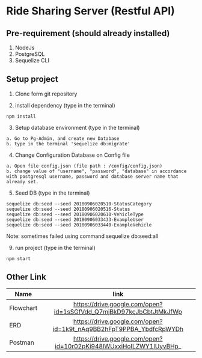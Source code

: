 # Ride Sharing Server (Restful API) 


## Pre-requirement (should already installed)
1. NodeJs
2. PostgreSQL
3. Sequelize CLI


## Setup project

1. Clone form git repository

2. install dependency (type in the terminal)
  ```
  npm install
  ```

3. Setup database environment (type in the terminal)
  ```
  a. Go to Pg-Admin, and create new Database
  b. type in the terminal 'sequelize db:migrate'
  ```

4. Change Configuration Database on Config file

  ```
  a. Open file config.json (file path : /config/config.json)
  b. change value of "username", "password", "database" in accordance with postgresql username, password and database server name that already set.

  ```


5. Seed DB (type in the terminal)
  ```
  sequelize db:seed --seed 20180906020510-StatusCategory
  sequelize db:seed --seed 20180906020516-Status
  sequelize db:seed --seed 20180906020610-VehicleType
  sequelize db:seed --seed 20180906033433-ExampleUser
  sequelize db:seed --seed 20180906033440-ExampleVehicle
  ```
  Note: sometimes failed using command sequelize db:seed:all

9. run project (type in the terminal)
  ```
  npm start
  ```



## Other Link

| Name | link |
| ---- |:----:|
| Flowchart | https://drive.google.com/open?id=1sSGfVdd_Q7mjBkD97kcJbCbtJtMkJfWp |
| ERD | https://drive.google.com/open?id=1k9t_nAq9BB2hFpT9PPBA_YbdfcRpWYDh |
| Postman | https://drive.google.com/open?id=10r02pKi948lWUxxiHoILZWY1IUyvBHp_  |
